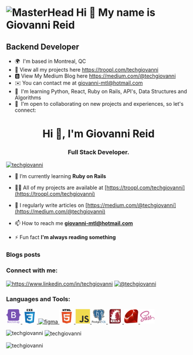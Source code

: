 <!-- [![MasterHead]() -->
![MasterHead](https://user-images.githubusercontent.com/88079608/189420978-cb361441-3322-4204-99a8-aacfc47dbf7a.gif)
Hi 👋 My name is Giovanni Reid
==============================

Backend Developer
-----------------

* 🌍  I'm based in Montreal, QC
* 🎉  View all my projects here https://troopl.com/techgiovanni
* 🅱️  View My Medium Blog here https://medium.com/@techgiovanni
* ✉️  You can contact me at [giovanni-mtl@hotmail.com](mailto:giovanni-mtl@hotmail.com)
* 🧠  I'm learning Python, React, Ruby on Rails, API's, Data Structures and Algorithms
* 🤝  I'm open to collaborating on new projects and experiences, so let's connect:

<h1 align="center">Hi 👋, I'm Giovanni Reid</h1>
<h3 align="center">Full Stack Developer.</h3>

<p align="left"> <a href="https://github.com/ryo-ma/github-profile-trophy"><img src="https://github-profile-trophy.vercel.app/?username=techgiovanni" alt="techgiovanni" /></a> </p>

- 🌱 I’m currently learning **Ruby on Rails**

- 👨‍💻 All of my projects are available at [https://troopl.com/techgiovanni](https://troopl.com/techgiovanni)

- 📝 I regularly write articles on [https://medium.com/@techgiovanni](https://medium.com/@techgiovanni)

- 📫 How to reach me **giovanni-mtl@hotmail.com**

- ⚡ Fun fact **I'm always reading something**

### Blogs posts
<!-- BLOG-POST-LIST:START -->
<!-- BLOG-POST-LIST:END -->

<h3 align="left">Connect with me:</h3>
<p align="left">
<a href="https://linkedin.com/in/https://www.linkedin.com/in/techgiovanni" target="blank"><img align="center" src="https://raw.githubusercontent.com/rahuldkjain/github-profile-readme-generator/master/src/images/icons/Social/linked-in-alt.svg" alt="https://www.linkedin.com/in/techgiovanni" height="30" width="40" /></a>
<a href="https://medium.com/@techgiovanni" target="blank"><img align="center" src="https://raw.githubusercontent.com/rahuldkjain/github-profile-readme-generator/master/src/images/icons/Social/medium.svg" alt="@techgiovanni" height="30" width="40" /></a>
</p>

<h3 align="left">Languages and Tools:</h3>
<p align="left"> <a href="https://getbootstrap.com" target="_blank" rel="noreferrer"> <img src="https://raw.githubusercontent.com/devicons/devicon/master/icons/bootstrap/bootstrap-plain-wordmark.svg" alt="bootstrap" width="40" height="40"/> </a> <a href="https://www.w3schools.com/css/" target="_blank" rel="noreferrer"> <img src="https://raw.githubusercontent.com/devicons/devicon/master/icons/css3/css3-original-wordmark.svg" alt="css3" width="40" height="40"/> </a> <a href="https://www.figma.com/" target="_blank" rel="noreferrer"> <img src="https://www.vectorlogo.zone/logos/figma/figma-icon.svg" alt="figma" width="40" height="40"/> </a> <a href="https://www.w3.org/html/" target="_blank" rel="noreferrer"> <img src="https://raw.githubusercontent.com/devicons/devicon/master/icons/html5/html5-original-wordmark.svg" alt="html5" width="40" height="40"/> </a> <a href="https://developer.mozilla.org/en-US/docs/Web/JavaScript" target="_blank" rel="noreferrer"> <img src="https://raw.githubusercontent.com/devicons/devicon/master/icons/javascript/javascript-original.svg" alt="javascript" width="40" height="40"/> </a> <a href="https://www.postgresql.org" target="_blank" rel="noreferrer"> <img src="https://raw.githubusercontent.com/devicons/devicon/master/icons/postgresql/postgresql-original-wordmark.svg" alt="postgresql" width="40" height="40"/> </a> <a href="https://rubyonrails.org" target="_blank" rel="noreferrer"> <img src="https://raw.githubusercontent.com/devicons/devicon/master/icons/rails/rails-original-wordmark.svg" alt="rails" width="40" height="40"/> </a> <a href="https://www.ruby-lang.org/en/" target="_blank" rel="noreferrer"> <img src="https://raw.githubusercontent.com/devicons/devicon/master/icons/ruby/ruby-original.svg" alt="ruby" width="40" height="40"/> </a> <a href="https://sass-lang.com" target="_blank" rel="noreferrer"> <img src="https://raw.githubusercontent.com/devicons/devicon/master/icons/sass/sass-original.svg" alt="sass" width="40" height="40"/> </a> </p>

<p><img align="left" src="https://github-readme-stats.vercel.app/api/top-langs?username=techgiovanni&show_icons=true&locale=en&layout=compact" alt="techgiovanni" /></p>

<p>&nbsp;<img align="center" src="https://github-readme-stats.vercel.app/api?username=techgiovanni&show_icons=true&locale=en" alt="techgiovanni" /></p>

<p><img align="center" src="https://github-readme-streak-stats.herokuapp.com/?user=techgiovanni&" alt="techgiovanni" /></p>

